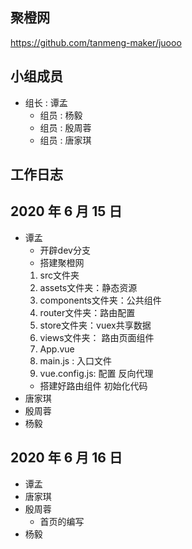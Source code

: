 ## 聚橙网

https://github.com/tanmeng-maker/juooo

## 小组成员
- 组长 : 谭孟
  - 组员 : 杨毅
  - 组员 : 殷周蓉
  - 组员 : 唐家琪

## 工作日志

## 2020 年 6 月 15 日
- 谭孟
    - 开辟dev分支
    - 搭建聚橙网
    1. src文件夹
    2. assets文件夹：静态资源
    3. components文件夹：公共组件
    4. router文件夹：路由配置
    5. store文件夹：vuex共享数据
    6. views文件夹： 路由页面组件
    7. App.vue
    8. main.js : 入口文件
    9. vue.config.js: 配置 反向代理
    - 搭建好路由组件 初始化代码
- 唐家琪
- 殷周蓉
- 杨毅

## 2020 年 6 月 16 日
- 谭孟
- 唐家琪
- 殷周蓉
    - 首页的编写
- 杨毅
    

